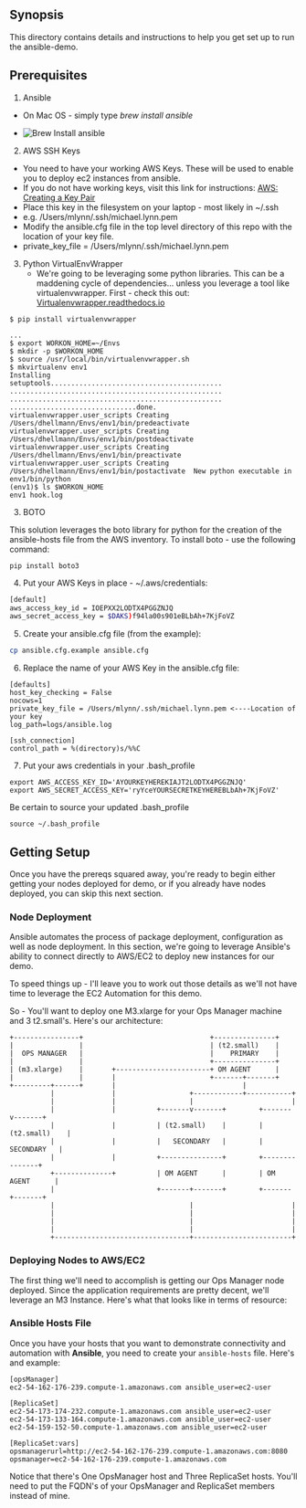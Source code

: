 ## Synopsis

This directory contains details and instructions to help you get set up to run the ansible-demo.

## Prerequisites

1. Ansible

 - On Mac OS - simply type *brew install ansible*

 - ![Brew Install ansible](/images/brew_install_ansible.png "Brew Install Ansible")

2. AWS SSH Keys

 - You need to have your working AWS Keys.  These will be used to enable you to deploy ec2 instances from ansible.
 - If you do not have working keys, visit this link for instructions: [AWS: Creating a Key Pair](http://docs.aws.amazon.com/AWSEC2/latest/UserGuide/ec2-key-pairs.html)
 - Place this key in the filesystem on your laptop - most likely in ~/.ssh
  - e.g. /Users/mlynn/.ssh/michael.lynn.pem
 - Modify the ansible.cfg file in the top level directory of this repo with the location of your key file.
  - private_key_file = /Users/mlynn/.ssh/michael.lynn.pem

3. Python VirtualEnvWrapper
	- We're going to be leveraging some python libraries.  This can be a maddening cycle of dependencies... unless you leverage a tool like virtualenvwrapper.  First - check this out: [Virtualenvwrapper.readthedocs.io](https://virtualenvwrapper.readthedocs.io/en/latest/)

```
$ pip install virtualenvwrapper

...
$ export WORKON_HOME=~/Envs
$ mkdir -p $WORKON_HOME
$ source /usr/local/bin/virtualenvwrapper.sh
$ mkvirtualenv env1
Installing
setuptools..........................................
....................................................
....................................................
...............................done.
virtualenvwrapper.user_scripts Creating /Users/dhellmann/Envs/env1/bin/predeactivate
virtualenvwrapper.user_scripts Creating /Users/dhellmann/Envs/env1/bin/postdeactivate
virtualenvwrapper.user_scripts Creating /Users/dhellmann/Envs/env1/bin/preactivate
virtualenvwrapper.user_scripts Creating /Users/dhellmann/Envs/env1/bin/postactivate  New python executable in env1/bin/python
(env1)$ ls $WORKON_HOME
env1 hook.log
```

3. BOTO

This solution leverages the boto library for python for the creation of the ansible-hosts file from the AWS inventory.  To install boto - use the following command:

```pip install boto3```

4. Put your AWS Keys in place - ~/.aws/credentials:

```sh
[default]
aws_access_key_id = IOEPXX2LODTX4PGGZNJQ
aws_secret_access_key = $DAKS)f94la00s901eBLbAh+7KjFoVZ
```

5. Create your ansible.cfg file (from the example):

```sh
cp ansible.cfg.example ansible.cfg
```

6. Replace the name of your AWS Key in the ansible.cfg file:
```
[defaults]
host_key_checking = False
nocows=1
private_key_file = /Users/mlynn/.ssh/michael.lynn.pem <----Location of your key
log_path=logs/ansible.log

[ssh_connection]
control_path = %(directory)s/%%C
```

7. Put your aws credentials in your .bash_profile

```
export AWS_ACCESS_KEY_ID='AYOURKEYHEREKIAJT2LODTX4PGGZNJQ'
export AWS_SECRET_ACCESS_KEY='ryYceYOURSECRETKEYHEREBLbAh+7KjFoVZ'
```

Be certain to source your updated .bash_profile

```
source ~/.bash_profile
```

## Getting Setup

Once you have the prereqs squared away, you're ready to begin either getting your nodes deployed for demo, or if you already have nodes deployed, you can skip this next section.

### Node Deployment

Ansible automates the process of package deployment, configuration as well as node deployment.  In this section, we're going to leverage Ansible's ability to connect directly to AWS/EC2 to deploy new instances for our demo.

To speed things up - I'll leave you to work out those details as we'll not have time to leverage the EC2 Automation for this demo.

So - You'll want to deploy one M3.xlarge for your Ops Manager machine and 3 t2.small's.  Here's our architecture:

```
+----------------+                               +---------------+
|                |                               | (t2.small)    |
|  OPS MANAGER   |                               |    PRIMARY    |
|                |                               +---------------+
| (m3.xlarge)    |       +-----------------------+ OM AGENT      |
|                |       |                       +-------+-------+
+---------+------+       |                               |
          |              |                  +------------+-----------+
          |              |                  |                        |
          |              |          +-------v-------+        +-------v-------+
          |              |          | (t2.small)    |        | (t2.small)    |
          |              |          |   SECONDARY   |        |   SECONDARY   |
          |              |          +---------------+        +---------------+
          +--------------+          | OM AGENT      |        | OM AGENT      |
          |                         +-------+-------+        +-------+-------+
          |                                 |                        |
          |                                 |                        |
          |                                 |                        |
          |                                 |                        |
          +---------------------------------+------------------------+

```

### Deploying Nodes to AWS/EC2

The first thing we'll need to accomplish is getting our Ops Manager node deployed.  Since the application requirements are pretty decent, we'll leverage an M3 Instance.  Here's what that looks like in terms of resource:



### Ansible Hosts File

Once you have your hosts that you want to demonstrate connectivity and automation with **Ansible**, you need to create your ```ansible-hosts``` file.  Here's and example:

```
[opsManager]
ec2-54-162-176-239.compute-1.amazonaws.com ansible_user=ec2-user

[ReplicaSet]
ec2-54-173-174-232.compute-1.amazonaws.com ansible_user=ec2-user
ec2-54-173-133-164.compute-1.amazonaws.com ansible_user=ec2-user
ec2-54-159-152-50.compute-1.amazonaws.com ansible_user=ec2-user

[ReplicaSet:vars]
opsmanagerurl=http://ec2-54-162-176-239.compute-1.amazonaws.com:8080
opsmanager=ec2-54-162-176-239.compute-1.amazonaws.com
```
Notice that there's One OpsManager host and Three ReplicaSet hosts.  You'll need to put the FQDN's of your OpsManager and ReplicaSet members instead of mine. 
